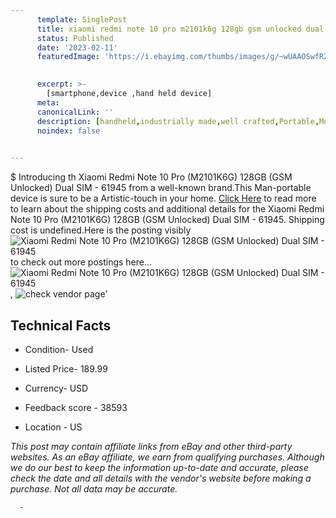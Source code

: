 ```yaml
---
      template: SinglePost
      title: xiaomi redmi note 10 pro m2101k6g 128gb gsm unlocked dual sim 61945
      status: Published
      date: '2023-02-11'
      featuredImage: 'https://i.ebayimg.com/thumbs/images/g/~wUAAOSwfRZj3Vzz/s-l225.jpg'
       

      excerpt: >-
        [smartphone,device ,hand held device]
      meta:
      canonicalLink: ''
      description: [handheld,industrially made,well crafted,Portable,Mobile,Compact,Convenient,Lightweight,Maneuverable,Man-portable,Miniature,Carriable,Hand-held,Light,Holdable,Transportable,Mobile device,Pocket-sized,On-the-go,Wireless,Cordless,Compact size,Convenient size, smartphone,device ,hand held device]
      noindex: false
      

---
```

$
      Introducing th Xiaomi Redmi Note 10 Pro (M2101K6G) 128GB (GSM Unlocked) Dual SIM - 61945 from a well-known brand.This Man-portable device  is sure to be a Artistic-touch in your home. [Click Here](https://www.ebay.com/itm/144929235229?hash=item21be74a11d%3Ag%3A%7EwUAAOSwfRZj3Vzz&mkevt=1&mkcid=1&mkrid=711-53200-19255-0&campid=%253CePNCampaignId%253E&customid=%253CreferenceId%253E&toolid=10049) to read more to learn about the shipping costs and additional details for the Xiaomi Redmi Note 10 Pro (M2101K6G) 128GB (GSM Unlocked) Dual SIM - 61945. Shipping cost is undefined.Here is the posting visibly ![Xiaomi Redmi Note 10 Pro (M2101K6G) 128GB (GSM Unlocked) Dual SIM - 61945](https://i.ebayimg.com/thumbs/images/g/~wUAAOSwfRZj3Vzz/s-l225.jpg) to check out more postings here... ![Xiaomi Redmi Note 10 Pro (M2101K6G) 128GB (GSM Unlocked) Dual SIM - 61945](https://i.ebayimg.com/images/g/~wUAAOSwfRZj3Vzz/s-l1600.jpg), ![check vendor page](https://origin-galleryplus.ebayimg.com/ws/web/144929235229_2_0_1/225x225.jpg,https://origin-galleryplus.ebayimg.com/ws/web/144929235229_3_0_1/225x225.jpg,https://origin-galleryplus.ebayimg.com/ws/web/144929235229_4_0_1/225x225.jpg,https://origin-galleryplus.ebayimg.com/ws/web/144929235229_5_0_1/225x225.jpg,https://origin-galleryplus.ebayimg.com/ws/web/144929235229_6_0_1/225x225.jpg,https://origin-galleryplus.ebayimg.com/ws/web/144929235229_7_0_1/225x225.jpg,https://origin-galleryplus.ebayimg.com/ws/web/144929235229_8_0_1/225x225.jpg)'

      

 ## Technical Facts 



     
      

 - Condition- Used 


      

 - Listed Price- 189.99 


      

 - Currency- USD 


      

 - Feedback score - 38593 


      

 - Location - US 


      
      

 *_This post may contain affiliate links from eBay and other third-party websites. As an eBay affiliate, we earn from qualifying purchases. Although we do our best to keep the information up-to-date and accurate, please check the date and all details with the vendor's website before making a purchase. Not all data may be accurate._*




      -

